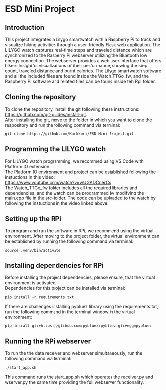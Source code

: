 # ESD Mini Project

## Introduction
This project integrates a Lilygo smartwatch with a Raspberry Pi to track and visualize hiking activities through a user-friendly Flask web application. The LILYGO watch captures real-time steps and traveled distance which are synchronized to the Rasberry Pi webserver utilizing the Bluetooth low energy connection. The webserver provides a web user interface that offers hikers insightful visualizations of their performance, showing the step count, traveled distance and burnt calories. The Lilygo smartwatch software and all the included files are found inside the Watch_TTGo_fw, and the Raspberry Pi software and related files can be found inside teh Rpi folder.

## Cloning the repository

To clone the repository, install the git following these instructions: https://github.com/git-guides/install-git. \
After installing the git, move to the folder in which you want to clone the respository and run the following command via terminal:
```
git clone https://github.com/Karkkori/ESD-Mini-Project.git
```
## Programming the LILYGO watch

For LILYGO watch programming, we recommed using VS Code with Platform IO extension. \
The Platform IO environment and project can be established following the instuctions in this video:\
https://www.youtube.com/watch?v=wUGADCnerCs \
The Watch_TTGo_fw folder includes all the required libraries and dependencies, and the watch can be programmed by modifying the main.cpp file in the src-folder.
The code can be uploaded to the watch by following the instuctions in the video linked above.

## Setting up the RPi 
To program and run the software in RPi, we recommend using the virtual environment.
After moving to the project folder, the virtual environment can be established by running the following command via terminal:
```
source .venv/bin/activate

```
## Installing dependencies for RPi
Before installing the project dependencies, please ensure, that the virtual environment is activated.\
Dependencies for this project can be installed via terminal:
```
pip install -r requirements.txt
```
If there are challenges installing pybluez library using the requirements.txt, run the following command in the terminal window in the virtual environment:
```
pip install git+https://github.com/pybluez/pybluez.git#egg=pybluez
```

## Running the RPi webserver
To run the the data receiver and webserver simultaneously, run the following command via terminal:
```
./start_app.sh
```
This command runs the start_app.sh which operates the receiver.py and wserver.py the same time providing the full webserver functionality.

